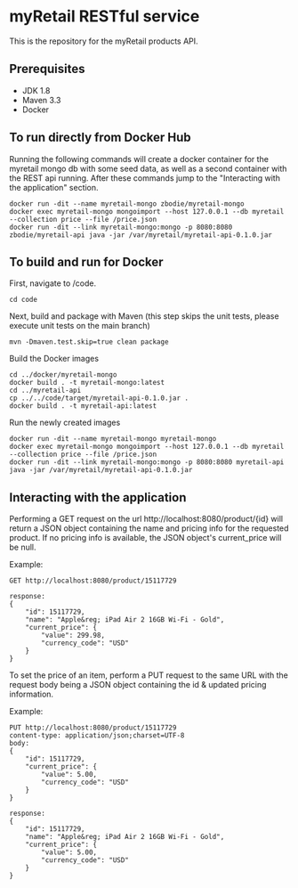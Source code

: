 # myRetail RESTful service
This is the repository for the myRetail products API.  

## Prerequisites
* JDK 1.8
* Maven 3.3
* Docker

## To run directly from Docker Hub
Running the following commands will create a docker container for the myretail mongo db with some seed data,
as well as a second container with the REST api running.  After these commands jump
to the "Interacting with the application" section.
```
docker run -dit --name myretail-mongo zbodie/myretail-mongo
docker exec myretail-mongo mongoimport --host 127.0.0.1 --db myretail --collection price --file /price.json
docker run -dit --link myretail-mongo:mongo -p 8080:8080 zbodie/myretail-api java -jar /var/myretail/myretail-api-0.1.0.jar
```

## To build and run for Docker
First, navigate to /code.
```
cd code
```
Next, build and package with Maven (this step skips the unit tests, please execute unit tests on the main branch)
```
mvn -Dmaven.test.skip=true clean package
```
Build the Docker images
```
cd ../docker/myretail-mongo
docker build . -t myretail-mongo:latest
cd ../myretail-api
cp ../../code/target/myretail-api-0.1.0.jar .
docker build . -t myretail-api:latest
```
Run the newly created images
```
docker run -dit --name myretail-mongo myretail-mongo
docker exec myretail-mongo mongoimport --host 127.0.0.1 --db myretail --collection price --file /price.json
docker run -dit --link myretail-mongo:mongo -p 8080:8080 myretail-api java -jar /var/myretail/myretail-api-0.1.0.jar
```

## Interacting with the application
Performing a GET request on the url http://localhost:8080/product/{id} will return a JSON object containing the
name and pricing info for the requested product.  If no pricing info is available, the JSON object's current_price
will be null.

Example:
```
GET http://localhost:8080/product/15117729

response:
{
    "id": 15117729,
    "name": "Apple&reg; iPad Air 2 16GB Wi-Fi - Gold",
    "current_price": {
        "value": 299.98,
        "currency_code": "USD"
    }
}
```

To set the price of an item, perform a PUT request to the same URL with the request body being a JSON object
containing the id & updated pricing information.

Example:
```
PUT http://localhost:8080/product/15117729
content-type: application/json;charset=UTF-8
body:
{
    "id": 15117729,
    "current_price": {
        "value": 5.00,
        "currency_code": "USD"
    }
}

response:
{
    "id": 15117729,
    "name": "Apple&reg; iPad Air 2 16GB Wi-Fi - Gold",
    "current_price": {
        "value": 5.00,
        "currency_code": "USD"
    }
}
```
